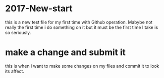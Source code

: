 # 2017-New-start
this is a new test file for my first time with Github operation. Mabybe not really the first time i do something on it but it must be the first time I take is so seriously.
# make a change and submit it
this is when i want to make some changes on my files and commit it to look its affect.
